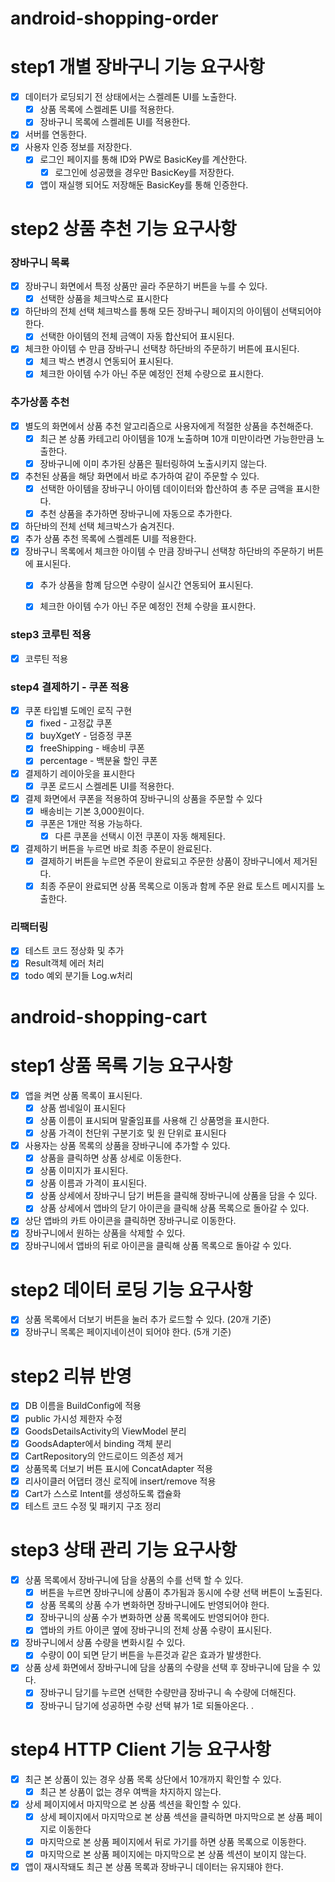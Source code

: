 # android-shopping-order

# step1 개별 장바구니 기능 요구사항

- [x] 데이터가 로딩되기 전 상태에서는 스켈레톤 UI를 노출한다.
  - [x] 상품 목록에 스켈레톤 UI를 적용한다.
  - [x] 장바구니 목록에 스켈레톤 UI를 적용한다.
- [x] 서버를 연동한다.
- [x] 사용자 인증 정보를 저장한다.
  - [x] 로그인 페이지를 통해 ID와 PW로 BasicKey를 계산한다.
    - [x] 로그인에 성공했을 경우만 BasicKey를 저장한다.
  - [x] 앱이 재실행 되어도 저장해둔 BasicKey를 통해 인증한다.

# step2 상품 추천 기능 요구사항

### 장바구니 목록
- [x] 장바구니 화면에서 특정 상품만 골라 주문하기 버튼을 누를 수 있다.
  - [x] 선택한 상품을 체크박스로 표시한다
- [x] 하단바의 전체 선택 체크박스를 통해 모든 장바구니 페이지의 아이템이 선택되어야 한다.
  - [x] 선택한 아이템의 전체 금액이 자동 합산되어 표시된다.
- [x] 체크한 아이템 수 만큼 장바구니 선택창 하단바의 주문하기 버튼에 표시된다.
  - [x] 체크 박스 변경시 연동되어 표시된다.
  - [x] 체크한 아이템 수가 아닌 주문 예정인 전체 수량으로 표시한다.

### 추가상품 추천
- [x] 별도의 화면에서 상품 추천 알고리즘으로 사용자에게 적절한 상품을 추천해준다.
  - [x] 최근 본 상품 카테고리 아이템을 10개 노출하며 10개 미만이라면 가능한만큼 노출한다.
  - [x] 장바구니에 이미 추가된 상품은 필터링하여 노출시키지 않는다.
- [x] 추천된 상품을 해당 화면에서 바로 추가하여 같이 주문할 수 있다.
  - [x] 선택한 아이템을 장바구니 아이템 데이이터와 합산하여 총 주문 금액을 표시한다.
  - [x] 추천 상품을 추가하면 장바구니에 자동으로 추가한다.
- [x] 하단바의 전체 선택 체크박스가 숨겨진다.
- [x] 추가 상품 추천 목록에 스켈레톤 UI를 적용한다.
- [x] 장바구니 목록에서 체크한 아이템 수 만큼 장바구니 선택창 하단바의 주문하기 버튼에 표시된다.
  - [x] 추가 상품을 함꼐 담으면 수량이 실시간 연동되어 표시된다.
  - [x] 체크한 아이템 수가 아닌 주문 예정인 전체 수량을 표시한다.

  
### step3 코루틴 적용
- [x] 코루틴 적용

### step4 결제하기 - 쿠폰 적용
- [x] 쿠폰 타입별 도메인 로직 구현
  - [x] fixed - 고정값 쿠폰
  - [x] buyXgetY - 덤증정 쿠폰
  - [x] freeShipping - 배송비 쿠폰
  - [x] percentage - 백분율 할인 쿠폰
- [x] 결제하기 레이아웃을 표시한다
  - [x] 쿠폰 로드시 스켈레톤 UI를 적용한다.
- [x] 결제 화면에서 쿠폰을 적용하여 장바구니의 상품을 주문할 수 있다
  - [x] 배송비는 기본 3,000원이다.
  - [x] 쿠폰은 1개만 적용 가능하다.
    - [x] 다른 쿠폰을 선택시 이전 쿠폰이 자동 해제된다.
- [x] 결제하기 버튼을 누르면 바로 최종 주문이 완료된다.
  - [x] 결제하기 버튼을 누르면 주문이 완료되고 주문한 상품이 장바구니에서 제거된다.
  - [x] 최종 주문이 완료되면 상품 목록으로 이동과 함께 주문 완료 토스트 메시지를 노출한다.

### 리팩터링
- [x] 테스트 코드 정상화 및 추가
- [x] Result객체 에러 처리
- [x] todo 예외 분기들 Log.w처리

# android-shopping-cart

# step1 상품 목록 기능 요구사항

- [x] 앱을 켜면 상품 목록이 표시된다.
    - [x] 상품 썸네일이 표시된다
    - [x] 상품 이름이 표시되며 말줄임표를 사용해 긴 상품명을 표시한다.
    - [x] 상품 가격이 천단위 구분기호 및 원 단위로 표시된다
- [x] 사용자는 상품 목록의 상품을 장바구니에 추가할 수 있다.
    - [x] 상품을 클릭하면 상품 상세로 이동한다.
    - [x] 상품 이미지가 표시된다.
    - [x] 상품 이름과 가격이 표시된다.
    - [x] 상품 상세에서 장바구니 담기 버튼을 클릭해 장바구니에 상품을 담을 수 있다.
    - [x] 상품 상세에서 앱바의 닫기 아이콘을 클릭해 상품 목록으로 돌아갈 수 있다.
- [x] 상단 앱바의 카트 아이콘을 클릭하면 장바구니로 이동한다.
- [x] 장바구니에서 원하는 상품을 삭제할 수 있다.
- [x] 장바구니에서 앱바의 뒤로 아이콘을 클릭해 상품 목록으로 돌아갈 수 있다.

# step2 데이터 로딩 기능 요구사항

- [x] 상품 목록에서 더보기 버튼을 눌러 추가 로드할 수 있다. (20개 기준)
- [x] 장바구니 목록은 페이지네이션이 되어야 한다. (5개 기준)

# step2 리뷰 반영

- [x] DB 이름을 BuildConfig에 적용
- [x] public 가시성 제한자 수정
- [x] GoodsDetailsActivity의 ViewModel 분리
- [x] GoodsAdapter에서 binding 객체 분리
- [x] CartRepository의 안드로이드 의존성 제거
- [x] 상품목록 더보기 버튼 표시에 ConcatAdapter 적용
- [x] 리사이클러 어댑터 갱신 로직에 insert/remove 적용
- [x] Cart가 스스로 Intent를 생성하도록 캡슐화
- [x] 테스트 코드 수정 및 패키지 구조 정리

# step3 상태 관리 기능 요구사항

- [x] 상품 목록에서 장바구니에 담을 상품의 수를 선택 할 수 있다.
    - [x] 버튼을 누르면 장바구니에 상품이 추가됨과 동시에 수량 선택 버튼이 노출된다.
    - [x] 상품 목록의 상품 수가 변화하면 장바구니에도 반영되어야 한다.
    - [x] 장바구니의 상품 수가 변화하면 상품 목록에도 반영되어야 한다.
    - [x] 앱바의 카트 아이콘 옆에 장바구니의 전체 상품 수량이 표시된다.
- [x] 장바구니에서 상품 수량을 변화시킬 수 있다.
    - [x] 수량이 0이 되면 닫기 버튼을 누른것과 같은 효과가 발생한다.
- [x] 상품 상세 화면에서 장바구니에 담을 상품의 수량을 선택 후 장바구니에 담을 수 있다.
    - [x] 장바구니 담기를 누르면 선택한 수량만큼 장바구니 속 수량에 더해진다.
    - [x] 장바구니 담기에 성공하면 수량 선택 뷰가 1로 되돌아온다. .

# step4 HTTP Client 기능 요구사항

- [x] 최근 본 상품이 있는 경우 상품 목록 상단에서 10개까지 확인할 수 있다.
    - [x] 최근 본 상품이 없는 경우 여백을 차지하지 않는다.
- [x] 상세 페이지에서 마지막으로 본 상품 섹션을 확인할 수 있다.
    - [x] 상세 페이지에서 마지막으로 본 상품 섹션을 클릭하면 마지막으로 본 상품 페이지로 이동한다
    - [x] 마지막으로 본 상품 페이지에서 뒤로 가기를 하면 상품 목록으로 이동한다.
    - [x] 마지막으로 본 상품 페이지에는 마지막으로 본 상품 섹션이 보이지 않는다.
- [x] 앱이 재시작돼도 최근 본 상품 목록과 장바구니 데이터는 유지돼야 한다.